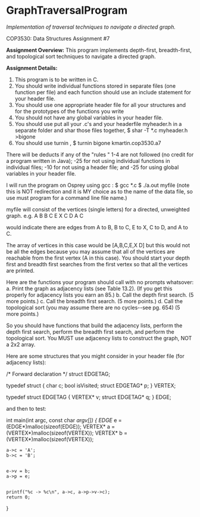 # GraphTraversalProgram
*Implementation of traversal techniques to navigate a directed graph.*

COP3530: Data Structures
Assignment #7 

**Assignment Overview:**
This program implements depth-first, breadth-first, and topological sort techniques to navigate a directed graph.

**Assignment Details:**
1.  This program is to be written in C.
2.  You should write individual functions stored in separate files (one 
function per file) and each function should use an include statement
for your header file.
3.  You should use one appropriate header file for all your structures 
and for the prototypes of the functions you write
4.  You should not have any global variables in your 
header file. 
5.  You should use put all your .c's and your headerfile 
myheader.h  in a separate folder
and shar those files together, $ shar -T *.c  myheader.h >bigone
6.  You should use turnin , $ turnin bigone kmartin.cop3530.a7

There will be deducts if any of the "rules " 1-4 are not followed (no 
credit for a program written in Java);
 -25 for not using individual functions in individual files;
 -10 for not using a header file;
and -25 for using global variables in your header file.

I will run the program on Osprey using gcc :
$ gcc *.c
$ ./a.out myfile
(note this is NOT redirection and it is MY choice as to the name of the 
data file, so use must program for a command line file name.) 

  
myfile will consist of the vertices (single letters) for a directed, 
unweighted graph.
e.g.  A  B
      B  C
      E  X
      C  D
      A  C    

would indicate there are edges from A to B, B to C, E to X, C to D, and
A to C.

The array of vertices in this case would be [A,B,C,E,X D]
but this would not be all the edges because you may assume that all of 
the vertices are reachable from the first vertex (A in this case).
You should start your depth first and breadth first searches from the 
first vertex so that all the vertices are printed.

Here are the functions your program should call with no prompts whatsover:
a. Print the graph as  adjacency lists (see Table 13.2).  (If you get this properly for
adjacency lists you earn  an 85.)
b. Call the depth first search. (5 more points.)
c. Call the breadth first search. (5 more points.)
d. Call the topological sort (you may assume there are 
no cycles--see pg. 654) (5 more points.)

So you should have functions that build the adjacency lists, perform the 
depth first search, perform the breadth first search, and perform the 
topological sort.   You MUST use adjacency lists to construct the graph,
NOT a 2x2 array. 

Here are some structures that you might consider in your header file (for
adjacency lists):

/* Forward declaration */
struct EDGETAG;


typedef struct
{
    char c;
    bool isVisited;
    struct EDGETAG* p;
} VERTEX;


typedef struct EDGETAG
{
    VERTEX* v;
    struct EDGETAG* q;
} EDGE;



and then to test:

int main(int argc, const char *argv[])
{
    EDGE* e = (EDGE*)malloc(sizeof(EDGE));
    VERTEX* a = (VERTEX*)malloc(sizeof(VERTEX));
    VERTEX* b = (VERTEX*)malloc(sizeof(VERTEX));


    a->c = 'A';
    b->c = 'B';


    e->v = b;
    a->p = e;


    printf("%c -> %c\n", a->c, a->p->v->c);
    return 0;
}

